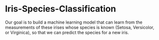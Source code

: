# Iris-Species-Classification
Our goal is to build a machine learning model that can learn from the measurements of these irises whose species is known (Setosa, Versicolor, or Virginica), so that we can predict the species for a new iris.
